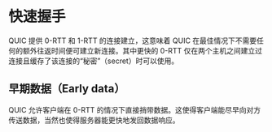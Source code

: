 # 快速握手

QUIC 提供 0-RTT 和 1-RTT 的连接建立，这意味着 QUIC 在最佳情况下不需要任何的额外往返时间便可建立新连接。其中更快的 0-RTT 仅在两个主机之间建立过连接且缓存了该连接的“秘密”（secret）时可以使用。

## 早期数据（Early data）

QUIC 允许客户端在 0-RTT 的情况下直接捎带数据。这使得客户端能尽早向对方传送数据，当然也使得服务器能更快地发回数据响应。
